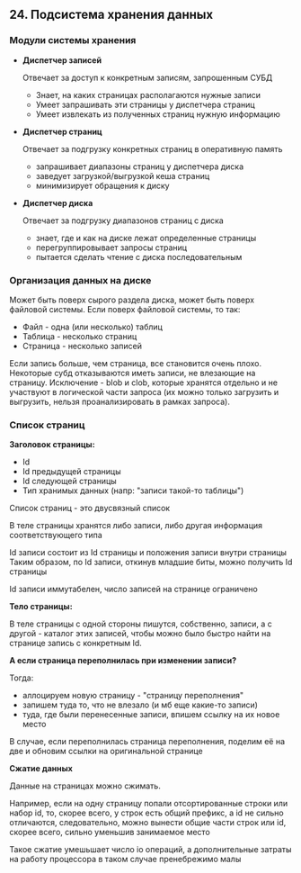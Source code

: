 ## 24. Подсистема хранения данных

### Модули системы хранения

- **Диспетчер записей**

  Отвечает за доступ к конкретным записям, запрошенным СУБД

  - Знает, на каких страницах располагаются нужные записи
  - Умеет запрашивать эти страницы у диспетчера страниц
  - Умеет извлекать из полученных страниц нужную информацию


- **Диспетчер страниц**

  Отвечает за подгрузку конкретных страниц в оперативную память

  - запрашивает диапазоны страниц у диспетчера диска
  - заведует загрузкой/выгрузкой кеша страниц
  - минимизирует обращения к диску


- **Диспетчер диска**

  Отвечает за подгрузку диапазонов страниц с диска

  - знает, где и как на диске лежат определенные страницы
  - перегруппировывает запросы страниц
  - пытается сделать чтение с диска последовательным


### Организация данных на диске

Может быть поверх сырого раздела диска, 
может быть поверх файловой системы. 
Если поверх файловой системы, то так:

- Файл - одна (или несколько) таблиц
- Таблица - несколько страниц
- Страница - несколько записей

Если запись больше, чем страница, все становится очень плохо. 
Некоторые субд отказываются иметь записи, не влезающие на страницу. 
Исключение - blob и clob, которые хранятся отдельно 
и не участвуют в логической части запроса
(их можно только загрузить и выгрузить, 
нельзя проанализировать в рамках запроса).

### Список страниц

**Заголовок страницы:**

- Id
- Id предыдущей страницы
- Id следующей страницы
- Тип хранимых данных (напр: "записи такой-то таблицы")

Список страниц - это двусвязный список

В теле страницы хранятся либо записи, 
либо другая информация соответствующего типа

Id записи состоит из Id страницы и положения записи внутри страницы
Таким образом, по Id записи, откинув младшие биты, 
можно получить Id страницы

Id записи иммутабелен, число записей на странице ограничено

**Тело страницы:**

В теле страницы с одной стороны пишутся, собственно, записи, 
а с другой - каталог этих записей, 
чтобы можно было быстро найти на странице запись с конкретным Id.

**А если страница переполнилась при изменении записи?**

Тогда:
- аллоцируем новую страницу - "страницу переполнения"
- запишем туда то, что не влезало (и мб еще какие-то записи)
- туда, где были перенесенные записи, впишем ссылку на их новое место

В случае, если переполнилась страница переполнения, 
поделим её на две и обновим ссылки на оригинальной странице

**Сжатие данных**

Данные на страницах можно сжимать.

Например, если на одну страницу попали отсортированные строки или набор id, 
то, скорее всего, у строк есть общий префикс, а id не сильно отличаются, 
следовательно, можно вынести общие части строк или id, 
скорее всего, сильно уменьшив занимаемое место

Такое сжатие умешьшает число io операций, 
а дополнительные затраты на работу процессора 
в таком случае пренебрежимо малы
